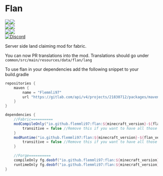 # Flan  
[![](http://cf.way2muchnoise.eu/full_404578_Fabric_%20.svg)![](http://cf.way2muchnoise.eu/versions/404578.svg)](https://www.curseforge.com/minecraft/mc-mods/flan)  
[![](http://cf.way2muchnoise.eu/full_493246_Forge_%20.svg)![](http://cf.way2muchnoise.eu/versions/493246.svg)](https://www.curseforge.com/minecraft/mc-mods/flan-forge)  
[![](https://img.shields.io/modrinth/dt/Si383TIH?logo=modrinth&label=Modrinth)![](https://img.shields.io/modrinth/game-versions/Si383TIH?logo=modrinth&label=Latest%20for)](https://modrinth.com/mod/flan)  
[![Discord](https://img.shields.io/discord/790631506313478155?color=0a48c4&label=discord)](https://discord.gg/8Cx26tfWNs)

Server side land claiming mod for fabric.

You can now PR translations into the mod. Translations should go under `common/src/main/resources/data/flan/lang`

To use flan in your dependencies add the following snippet to your build.gradle
```groovy
repositories {
    maven {
        name = "Flemmli97"
        url "https://gitlab.com/api/v4/projects/21830712/packages/maven"
    }
}

dependencies {    
    //Fabric==========    
    modCompileOnly("io.github.flemmli97:flan:${minecraft_version}-${flan_version}-${mod_loader}-api") {
		transitive = false //Remove this if you want to have all those optional dependencies
	}
    modRuntime("io.github.flemmli97:flan:${minecraft_version}-${flan_version}-${mod_loader}") {
		transitive = false //Remove this if you want to have all those optional dependencies
	}
    
    //Forge==========    
    compileOnly fg.deobf("io.github.flemmli97:flan:${minecraft_version}-${flan_version}-${mod_loader}-api")
    runtimeOnly fg.deobf("io.github.flemmli97:flan:${minecraft_version}-${flan_version}-${mod_loader}")
}
```
